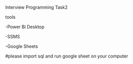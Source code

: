 Interview Programming Task2

tools

-Power Bi Desktop

-SSMS

-Google Sheets

#please import sql and run google sheet on your computer 
